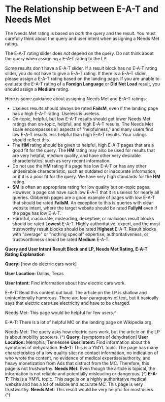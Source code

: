 # The Relationship between E-A-T and Needs Met

The Needs Met rating is based on _both_ the query and the result. You must carefully think about the query and user intent when assigning a Needs Met rating.

The E-A-T rating slider does _not_ depend on the query. Do not think about the query when assigning a E-A-T rating to the LP.

Some results don’t have a E-A-T slider. If a result block has no E-A-T rating slider, you do not have to give a E-A-T rating. If there is a E-A-T slider, please assign a E-A-T rating based on the landing page. If you are unable to evaluate the E-A-T rating of a **Foreign Language** or **Did Not Load** result, you should assign a **Medium** rating.

Here is some guidance about assigning Needs Met and E-A-T ratings:

- Useless results should always be rated **FailsM**, even if the landing page has a high E-A-T rating. Useless is useless.
- On-topic, helpful, but low E-A-T results should get lower Needs Met ratings than on-topic, helpful, and high E-A-T results. The Needs Met scale encompasses all aspects of "helpfulness," and many users find low E-A-T results less helpful than high E-A-T results. Your ratings should reflect this.
- The **HM** rating should be given to helpful, high E-A-T pages that are a good fit for the query. The **HM** rating may also be used for results that are very helpful, medium quality, and have other very desirable characteristics, such as very recent information.
- Do not use the **HM** rating if a page has low E-A-T or has any other undesirable characteristic, such as outdated or inaccurate information, or if it is a poor fit for the query. We have very high standards for the **HM** rating.
- **SM** is often an appropriate rating for low quality but on-topic pages. However, a page can have such low E-A-T that it is useless for nearly all queries. Gibberish pages are a good example of pages with low E-A-T that should be rated **FailsM**. An exception to this is queries with clear website intent, where the target website should be rated **FullyM** even if the page has low E-A-T.
- Harmful, inaccurate, misleading, deceptive, or malicious result blocks should be rated **Lowest** E-A-T. Highly authoritative, expert, and the most trustworthy result blocks should be rated **Highest** E-A-T. Result blocks with "average" or "nothing special" expertise, authoritativeness, or trustworthiness should be rated **Medium** E-A-T.

**Query and User Intent** **Result Block and LP, Needs Met Rating, E-A-T Rating** **Explanation**

**Query:** [how do electric cars work]

**User Location:** Dallas, Texas

**User Intent:** Find information about how electric cars work.

E-A-T: Read this content out loud. The article on the LP is shallow and unintentionally humorous. There are four paragraphs of text, but it basically says that electric cars use electricity and have to be charged.

Needs Met: This page would be helpful for few users.^

E-A-T: There is a lot of helpful MC on the landing page on Wikipedia.org.

Needs Met: The query asks how electric cars work, but the article on the LP is about mobility scooters.
(^)
**Query:** [symptoms of dehydration]
**User Location:**
Memphis, Tennessee
**User Intent:** Find information about the symptoms of dehydration.
**E-A-T**: This is a YMYL topic. The page has many characteristics of a low quality site: no contact information, no indication of who wrote the content, no evidence of medical expertise/authority, and heavy monetization from Ads that distract from the MC. Therefore, this page is not trustworthy.
**Needs Met**: Even though the article is topical, the information is not reliable and potentially misleading or dangerous.
(^)
**E-A-T**: This is a YMYL topic. This page is on a highly authoritative medical website and has a lot of reliable and accurate MC. This page is very trustworthy.
**Needs Met**: This result would be very helpful for most users.
(^)
